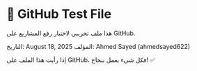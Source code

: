 # 🧪 GitHub Test File

هذا ملف تجريبي لاختبار رفع المشاريع على GitHub.

التاريخ: August 18, 2025
المؤلف: Ahmed Sayed (ahmedsayed622)

إذا رأيت هذا الملف على GitHub، فكل شيء يعمل بنجاح! ✅
